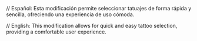 // Español: Esta modificación permite seleccionar tatuajes de forma rápida y sencilla, ofreciendo una experiencia de uso cómoda.

// English: This modification allows for quick and easy tattoo selection, providing a comfortable user experience.
